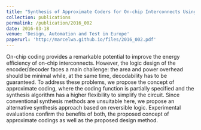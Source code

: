 ```yaml
---
title: "Synthesis of Approximate Coders for On-chip Interconnects Using Reversible Logic"
collection: publications
permalink: /publication/2016_002
date: 2016-03-18
venue: 'Design, Automation and Test in Europe'
paperurl: 'http://marcelwa.github.io/files/2016_002.pdf'
---
```


On-chip coding provides a remarkable potential to improve the energy efficiency of on-chip interconnects. However, the logic design of the encoder/decoder faces a main challenge: the area and power overhead should be minimal while, at the same time, decodability has to be guaranteed. To address these problems, we propose the concept of approximate coding, where the coding function is partially specified and the synthesis algorithm has a higher flexibility to simplify the circuit. Since conventional synthesis methods are unsuitable here, we propose an alternative synthesis approach based on reversible logic. Experimental evaluations confirm the benefits of both, the proposed concept of approximate codings as well as the proposed design method.

